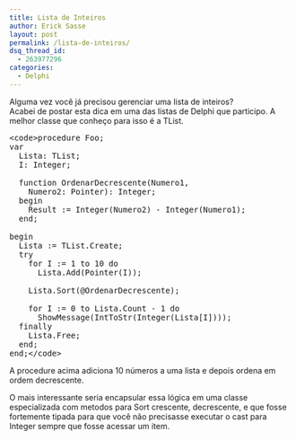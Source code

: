 ```yaml
---
title: Lista de Inteiros
author: Erick Sasse
layout: post
permalink: /lista-de-inteiros/
dsq_thread_id:
  - 263977296
categories:
  - Delphi
---
```

Alguma vez voc&ecirc; j&aacute; precisou gerenciar uma lista de inteiros?  
Acabei de postar esta dica em uma das listas de Delphi que participo. A melhor classe que conhe&ccedil;o para isso &eacute; a TList.

<pre class="wp-code-highlight prettyprint">&lt;code&gt;procedure Foo;
var
  Lista: TList;
  I: Integer;

  function OrdenarDecrescente(Numero1, 
    Numero2: Pointer): Integer;
  begin
    Result := Integer(Numero2) - Integer(Numero1);
  end;

begin
  Lista := TList.Create;
  try
    for I := 1 to 10 do
      Lista.Add(Pointer(I));

    Lista.Sort(@OrdenarDecrescente);

    for I := 0 to Lista.Count - 1 do
      ShowMessage(IntToStr(Integer(Lista[I])));
  finally
    Lista.Free;
  end;
end;&lt;/code&gt;</pre>

A procedure acima adiciona 10 n&uacute;meros a uma lista e depois ordena em ordem decrescente.

O mais interessante seria encapsular essa l&oacute;gica em uma classe especializada com metodos para Sort crescente, decrescente, e que fosse fortemente tipada para que voc&ecirc; n&atilde;o precisasse executar o cast para Integer sempre que fosse acessar um item.